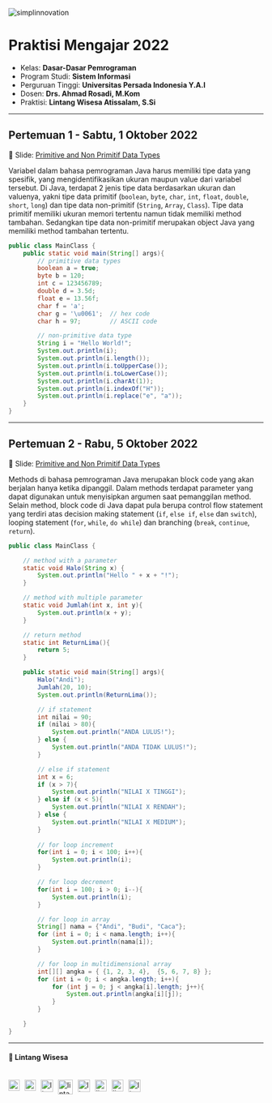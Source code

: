 ![simplinnovation](https://1.bp.blogspot.com/-wStk0VZDfMk/YCC0GIRPrDI/AAAAAAAAAGc/1yj7IOUedvoeO1CuCxq7ETLW0FqXni6mwCLcBGAsYHQ/s320/logotext.png)

# __Praktisi Mengajar 2022__

- Kelas: __Dasar-Dasar Pemrograman__
- Program Studi: __Sistem Informasi__
- Perguruan Tinggi: __Universitas Persada Indonesia Y.A.I__
- Dosen: __Drs. Ahmad Rosadi, M.Kom__
- Praktisi: __Lintang Wisesa Atissalam, S.Si__

<hr/>

## Pertemuan 1 - Sabtu, 1 Oktober 2022

📁 Slide: [Primitive and Non Primitif Data Types](https://docs.google.com/presentation/d/1lmAKCo4QR-s9maFcgxjJX5b765MhIn2FLPQ_Mk0cj1s/edit?usp=sharing)

Variabel dalam bahasa pemrograman Java harus memiliki tipe data yang spesifik, yang mengidentifikasikan ukuran maupun value dari variabel tersebut. Di Java, terdapat 2 jenis tipe data berdasarkan ukuran dan valuenya, yakni tipe data primitif (`boolean`, `byte`, `char`, `int`, `float`, `double`, `short`, `long`) dan tipe data non-primitif (`String`, `Array`, `Class`). Tipe data primitif memiliki ukuran memori tertentu namun tidak memiliki method tambahan. Sedangkan tipe data non-primitif merupakan object Java yang memiliki method tambahan tertentu.

```java
public class MainClass {
    public static void main(String[] args){
        // primitive data types
        boolean a = true;
        byte b = 120;
        int c = 123456789;
        double d = 3.5d;
        float e = 13.56f;
        char f = 'a';
        char g = '\u0061';  // hex code
        char h = 97;        // ASCII code

        // non-primitive data type
        String i = "Hello World!";
        System.out.println(i);
        System.out.println(i.length());
        System.out.println(i.toUpperCase());
        System.out.println(i.toLowerCase());
        System.out.println(i.charAt(1));
        System.out.println(i.indexOf("H"));
        System.out.println(i.replace("e", "a"));
    }
}
```

<hr/>

## Pertemuan 2 - Rabu, 5 Oktober 2022

📁 Slide: [Primitive and Non Primitif Data Types](https://docs.google.com/presentation/d/1lmAKCo4QR-s9maFcgxjJX5b765MhIn2FLPQ_Mk0cj1s/edit?usp=sharing)

Methods di bahasa pemrograman Java merupakan block code yang akan berjalan hanya ketika dipanggil. Dalam methods terdapat parameter yang dapat digunakan untuk menyisipkan argumen saat pemanggilan method. Selain method, block code di Java dapat pula berupa control flow statement yang terdiri atas decision making statement (`if`, `else if`, `else` dan `switch`), looping statement (`for`, `while`, `do while`) dan branching (`break`, `continue`, `return`).

```java
public class MainClass {

    // method with a parameter
    static void Halo(String x) {
        System.out.println("Hello " + x + "!");
    }

    // method with multiple parameter
    static void Jumlah(int x, int y){
        System.out.println(x + y);
    }

    // return method
    static int ReturnLima(){
        return 5; 
    }

    public static void main(String[] args){
        Halo("Andi");
        Jumlah(20, 10);
        System.out.println(ReturnLima());

        // if statement
        int nilai = 90;
        if (nilai > 80){
            System.out.println("ANDA LULUS!");
        } else {
            System.out.println("ANDA TIDAK LULUS!");
        }

        // else if statement
        int x = 6;
        if (x > 7){
            System.out.println("NILAI X TINGGI");
        } else if (x < 5){
            System.out.println("NILAI X RENDAH");
        } else {
            System.out.println("NILAI X MEDIUM");
        }
        
        // for loop increment
        for(int i = 0; i < 100; i++){
            System.out.println(i);
        }

        // for loop decrement
        for(int i = 100; i > 0; i--){
            System.out.println(i);
        }

        // for loop in array
        String[] nama = {"Andi", "Budi", "Caca"};
        for (int i = 0; i < nama.length; i++){
            System.out.println(nama[i]);
        }

        // for loop in multidimensional array
        int[][] angka = { {1, 2, 3, 4},  {5, 6, 7, 8} };
        for (int i = 0; i < angka.length; i++){
            for (int j = 0; j < angka[i].length; j++){
                System.out.println(angka[i][j]);
            }
        }

    }
}
```

<hr>

#### 🍔 Lintang Wisesa

<br>

<a href="mailto: lintangwisesa@ymail.com">
  <img align="left" style="margin-right:10px" alt="lintang ymail" width="22px" src="https://camo.githubusercontent.com/b6e5ff081d7552ec05656de193794847e14d47ad/68747470733a2f2f732e79696d672e636f6d2f63762f61706976322f6d79632f6d61696c2f4d61696c5f694f535f6170705f69636f6e2e706e67" />
</a>

<a href="https://web.facebook.com/lintangbagus/">
  <img align="left" style="margin-right:10px" alt="lintang facebook" width="22px" src="https://camo.githubusercontent.com/a461898d72dd9f4c8c526dfcca9dfdc8a8c69605/68747470733a2f2f75706c6f61642e77696b696d656469612e6f72672f77696b6970656469612f636f6d6d6f6e732f7468756d622f352f35312f46616365626f6f6b5f665f6c6f676f5f253238323031392532392e7376672f3130323470782d46616365626f6f6b5f665f6c6f676f5f253238323031392532392e7376672e706e67" />
</a>

<a href="https://twitter.com/Lintang_Wisesa">
  <img style="margin-right:10px" align="left" alt="lintang twitter" width="24px" src="https://camo.githubusercontent.com/b6943877f3d8a1269974b9f820388403ee2b1978/68747470733a2f2f332e62702e626c6f6773706f742e636f6d2f2d4e786f754d6d7a32624f592f54385f61633937636573492f41414141414141414767302f65337659315f62646e62452f73313630302f547769747465722b6c6f676f2b323031322e706e67" />
</a>

<a href="https://www.youtube.com/user/lintangbagus">
  <img style="margin-right:10px" align="left" alt="lintang youtube" width="29px" src="https://www.pinclipart.com/picdir/big/55-557137_a-quiet-drifter-takes-a-janitorial-job-at.png" />
</a>

<a href="https://www.linkedin.com/in/lintangwisesa/">
  <img style="margin-right:10px" align="left" alt="lintang linkedin" width="24px" src="https://camo.githubusercontent.com/0d70d8c72e2f45755511d6799489dc49d0e325f0/68747470733a2f2f692e70696e696d672e636f6d2f6f726967696e616c732f63652f30392f33632f63653039336337323134616433353762623636356366643266363661386236622e706e67" />
</a>

<a href="https://github.com/LintangWisesa">
  <img style="margin-right:10px" align="left" alt="lintang github" width="23px" src="https://cdn-icons-png.flaticon.com/512/25/25231.png" />
</a>

<a href="https://www.hackster.io/lintangwisesa">
  <img style="margin-right:10px" align="left" alt="lintang hackster" width="23px" src="https://user-images.githubusercontent.com/10383395/49821324-358fa080-fda0-11e8-8b00-def2a67fc598.png" />
</a>

<a href="https://lintangwisesa.github.io/me/">
  <img style="margin-right:10px" align="left" alt="lintang bio" width="24px" src="https://avatars2.githubusercontent.com/u/30064213?s=460&u=6640a1c3d5c1892283e1c273006755de8d32fa59&v=4" />
</a>